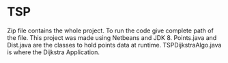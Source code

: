 # TSP
Zip file contains the whole project.
To run the code give complete path of the file.
This project was made using Netbeans and JDK 8.
Points.java and Dist.java are the classes to hold points data at runtime.
TSPDijkstraAlgo.java is where the Dijkstra Application.
